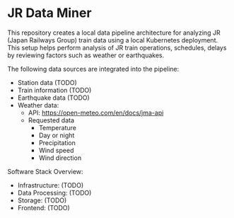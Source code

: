 # JR Data Miner

This repository creates a local data pipeline architecture for analyzing JR (Japan Railways Group) train data using a local Kubernetes deployment. This setup helps perform analysis of JR train operations, schedules, delays by reviewing factors such as weather or earthquakes.

The following data sources are integrated into the pipeline:

-   Station data (TODO)
-   Train information (TODO)
-   Earthquake data (TODO)
-   Weather data:
    - API: https://open-meteo.com/en/docs/jma-api
    - Requested data
      - Temperature
      - Day or night
      - Precipitation
      - Wind speed
      - Wind direction

Software Stack Overview:

-   Infrastructure: (TODO)
-   Data Processing: (TODO)
-   Storage: (TODO)
-   Frontend: (TODO)

